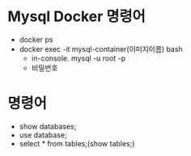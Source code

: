 # Mysql Docker 명령어
  * docker ps
  * docker exec -it mysql-container(이미지이름) bash
    * in-console. mysql -u root -p
    * 비밀번호


# 명령어
  * show databases;
  * use database;
  * select * from tables;(show tables;)